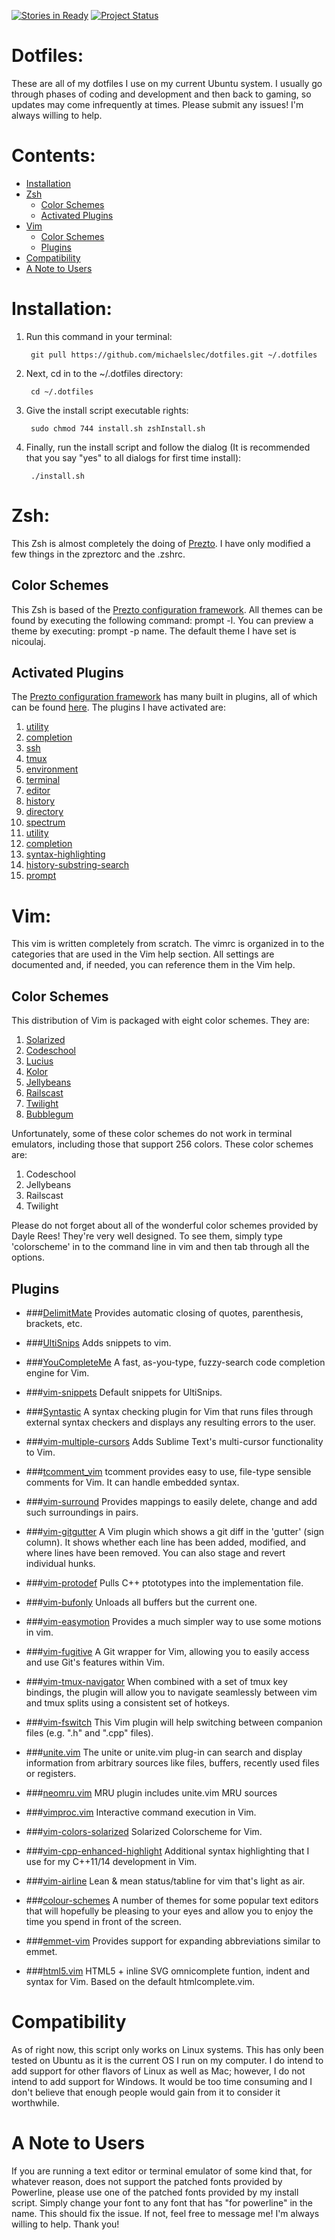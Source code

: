 [![Stories in Ready](https://badge.waffle.io/michaelslec/dotfiles.png?label=ready&title=Ready)](https://waffle.io/michaelslec/dotfiles)  [![Project Status](http://stillmaintained.com/michaelslec/dotfiles.png)](http://stillmaintained.com/michaelslec/dotfiles)

# Dotfiles:
These are all of my dotfiles I use on my current Ubuntu system. I usually go
through phases of coding and development and then back to gaming, so updates may
come infrequently at times. Please submit any issues! I'm always willing to
help.

<!-- START doctoc generated TOC please keep comment here to allow auto update -->
<!-- DON'T EDIT THIS SECTION, INSTEAD RE-RUN doctoc TO UPDATE -->
# Contents:

- [Installation](#installation)
- [Zsh](#zsh)
  - [Color Schemes](#color-schemes)
  - [Activated Plugins](#activated-plugins)
- [Vim](#vim)
  - [Color Schemes](#color-schemes-1)
  - [Plugins](#plugins)
- [Compatibility](#compatibility)
- [A Note to Users](#a-note-to-users)

<!-- END doctoc generated TOC please keep comment here to allow auto update -->
# Installation:
1. Run this command in your terminal:

        git pull https://github.com/michaelslec/dotfiles.git ~/.dotfiles

2. Next, cd in to the ~/.dotfiles directory:

        cd ~/.dotfiles

3. Give the install script executable rights:

        sudo chmod 744 install.sh zshInstall.sh

4. Finally, run the install script and follow the dialog (It is recommended that you say "yes" to all dialogs for first time install):

        ./install.sh

# Zsh:
This Zsh is almost completely the doing of
[Prezto](http://github.com/sorin-ionescu/prezto). I have only modified a few
things in the zpreztorc and the .zshrc.

## Color Schemes
This Zsh is based of the [Prezto configuration
framework](http://github.com/sorin-ionescu/prezto). All themes can be found by
executing the following command: prompt -l. You can preview a theme by
executing: prompt -p name. The default theme I have set is nicoulaj.

## Activated Plugins
The [Prezto configuration
framework](http://github.com/sorin-ionescu/prezto) has many built in plugins,
all of which can be found
[here](http://github.com/sorin-ionescu/prezto/tree/master/modules). The plugins
I have activated are:

1.  [utility](https://github.com/sorin-ionescu/prezto/tree/master/modules/utility)
2.  [completion](https://github.com/sorin-ionescu/prezto/tree/master/modules/completion)
3.  [ssh](https://github.com/sorin-ionescu/prezto/tree/master/modules/ssh)
4.  [tmux](https://github.com/sorin-ionescu/prezto/tree/master/modules/tmux)
5.  [environment](https://github.com/sorin-ionescu/prezto/tree/master/modules/environment)
6.  [terminal](https://github.com/sorin-ionescu/prezto/tree/master/modules/terminal)
7.  [editor](https://github.com/sorin-ionescu/prezto/tree/master/modules/editor)
8.  [history](https://github.com/sorin-ionescu/prezto/tree/master/modules/history)
9.  [directory](https://github.com/sorin-ionescu/prezto/tree/master/modules/directory)
10. [spectrum](https://github.com/sorin-ionescu/prezto/tree/master/modules/spectrum)
11. [utility](https://github.com/sorin-ionescu/prezto/tree/master/modules/utility)
12. [completion](https://github.com/sorin-ionescu/prezto/tree/master/modules/completion)
13. [syntax-highlighting](https://github.com/sorin-ionescu/prezto/tree/master/modules/syntax-highlighting)
14. [history-substring-search](https://github.com/sorin-ionescu/prezto/tree/master/modules/history-substring-search)
15. [prompt](https://github.com/sorin-ionescu/prezto/tree/master/modules/prompt)

# Vim:
This vim is written completely from scratch. The vimrc is organized in to the
categories that are used in the Vim help section. All settings are documented
and, if needed, you can reference them in the Vim help.

## Color Schemes
This distribution of Vim is packaged with eight color schemes. They are:

1. [Solarized](http://www.ethanschoonover.com/solarized)
2. [Codeschool](http://www.astonj.com/tech/vim-for-ruby-rails-and-a-sexy-theme/)
3. [Lucius](http://www.vimer.cn/wp-content/uploads/2009/10/2.png)
4. [Kolor](https://github.com/zeis/vim-kolor#vim-kolor)
5. [Jellybeans](https://github.com/nanotech/jellybeans.vim#screenshots)
6. [Railscast](https://github.com/jpo/vim-railscasts-theme#screenshot)
7. [Twilight](http://leetless.de/vim.html)
8. [Bubblegum](https://github.com/baskerville/bubblegum)

Unfortunately, some of these color schemes do not work in terminal
emulators, including those that support 256 colors. These color schemes
are:

1. Codeschool
2. Jellybeans
3. Railscast
4. Twilight

Please do not forget about all of the wonderful color schemes provided
by Dayle Rees! They're very well designed. To see them, simply type
'colorscheme' in to the command line in vim and then tab through all the
options.

## Plugins
* ###[DelimitMate](http://github.com/Raimondi/delimitMate)
Provides automatic closing of quotes, parenthesis, brackets, etc.

* ###[UltiSnips](http://github.com/SirVer/ultisnips)
Adds snippets to vim.

* ###[YouCompleteMe](http://github.com/Valloric/YouCompleteMe)
A fast, as-you-type, fuzzy-search code completion engine for Vim.

* ###[vim-snippets](http://github.com/honza/vim-snippets)
Default snippets for UltiSnips.

* ###[Syntastic](http://github.com/scrooloose/syntastic)
A syntax checking plugin for Vim that runs files through external syntax
checkers and displays any resulting errors to the user.

* ###[vim-multiple-cursors](http://github.com/terryma/vim-multiple-cursors)
Adds Sublime Text's multi-cursor functionality to Vim.

* ###[tcomment_vim](http://github.com/tomtom/tcomment_vim)
tcomment provides easy to use, file-type sensible comments for Vim. It
can handle embedded syntax.

* ###[vim-surround](http://github.com/tpope/vim-surround)
Provides mappings to easily delete, change and add such surroundings in pairs.

* ###[vim-gitgutter](http://github.com/airblade/vim-gitgutter)
A Vim plugin which shows a git diff in the 'gutter' (sign column). It shows
whether each line has been added, modified, and where lines have been removed.
You can also stage and revert individual hunks.

* ###[vim-protodef](http://github.com/derekwyatt/vim-protodef)
Pulls C++ ptototypes into the implementation file.

* ###[vim-bufonly](http://github.com/duff/vim-bufonly)
Unloads all buffers but the current one.

* ###[vim-easymotion](http://github.com/Lokaltog/vim-easymotion)
Provides a much simpler way to use some motions in vim.

* ###[vim-fugitive](http://github.com/tpope/vim-fugitive)
A Git wrapper for Vim, allowing you to easily access and use Git's features
within Vim.

* ###[vim-tmux-navigator](http://github.com/christoomey/vim-tmux-navigator)
When combined with a set of tmux key bindings, the plugin will allow you to
navigate seamlessly between vim and tmux splits using a consistent set of
hotkeys.

* ###[vim-fswitch](http://github.com/derekwyatt/vim-fswitch)
This Vim plugin will help switching between companion files (e.g. ".h" and
".cpp" files).

* ###[unite.vim](http://github.com/Shougo/unite.vim)
The unite or unite.vim plug-in can search and display information from
arbitrary sources like files, buffers, recently used files or registers.

* ###[neomru.vim](http://github.com/Shougo/neomru.vim)
MRU plugin includes unite.vim MRU sources

* ###[vimproc.vim](http://github.com/Shougo/vimproc.vim)
Interactive command execution in Vim.

* ###[vim-colors-solarized](http://github.com/altercation/vim-colors-solarized)
Solarized Colorscheme for Vim.

* ###[vim-cpp-enhanced-highlight](http://github.com/octol/vim-cpp-enhanced-highlight)
Additional syntax highlighting that I use for my C++11/14
development in Vim.

* ###[vim-airline](http://github.com/bling/vim-airline)
Lean & mean status/tabline for vim that's light as air.

* ###[colour-schemes](http://github.com/daylerees/colour-schemes)
A number of themes for some popular text editors that will hopefully be pleasing
to your eyes and allow you to enjoy the time you spend in front of the screen.

* ###[emmet-vim](http://github.com/mattn/emmet-vim/)
Provides support for expanding abbreviations similar to emmet.

* ###[html5.vim](http://github.com/othree/html5.vim)
HTML5 + inline SVG omnicomplete funtion, indent and syntax for Vim.
Based on the default htmlcomplete.vim.

# Compatibility
As of right now, this script only works on Linux systems. This has only
been tested on Ubuntu as it is the current OS I run on my computer. I do
intend to add support for other flavors of Linux as well as Mac;
however, I do not intend to add support for Windows. It would be too
time consuming and I don't believe that enough people would gain from it
to consider it worthwhile.

# A Note to Users
If you are running a text editor or terminal emulator of some kind that,
for whatever reason, does not support the patched fonts provided by
Powerline, please use one of the patched fonts provided by my install
script. Simply change your font to any font that has "for powerline" in the
name. This should fix the issue. If not, feel free to message me! I'm
always willing to help. Thank you!
